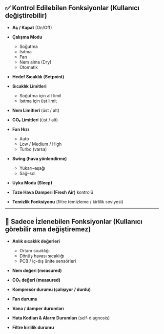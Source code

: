 ## ✅ Kontrol Edilebilen Fonksiyonlar (Kullanıcı değiştirebilir)

* **Aç / Kapat** (On/Off)
* **Çalışma Modu**

  * Soğutma
  * Isıtma
  * Fan
  * Nem alma (Dry)
  * Otomatik
* **Hedef Sıcaklık (Setpoint)**
* **Sıcaklık Limitleri**

  * Soğutma için alt limit
  * Isıtma için üst limit
* **Nem Limitleri** (üst / alt)
* **CO₂ Limitleri** (üst / alt)
* **Fan Hızı**

  * Auto
  * Low / Medium / High
  * Turbo (varsa)
* **Swing (hava yönlendirme)**

  * Yukarı–aşağı
  * Sağ–sol
* **Uyku Modu (Sleep)**
* **Taze Hava Damperi (Fresh Air)** kontrolü
* **Temizlik Fonksiyonu** (filtre temizleme / kirlilik seviyesi)

---

## 👀 Sadece İzlenebilen Fonksiyonlar (Kullanıcı görebilir ama değiştiremez)

* **Anlık sıcaklık değerleri**

  * Ortam sıcaklığı
  * Dönüş havası sıcaklığı
  * PCB / iç-dış ünite sensörleri
* **Nem değeri (measured)**
* **CO₂ değeri (measured)**
* **Kompresör durumu (çalışıyor / durdu)**
* **Fan durumu**
* **Vana / damper durumları**
* **Hata Kodları & Alarm Durumları** (self-diagnosis)
* **Filtre kirlilik durumu** 